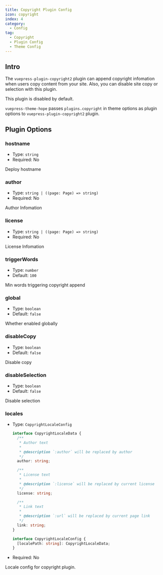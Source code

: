 ```yaml
---
title: Copyright Plugin Config
icon: copyright
index: 4
category:
  - Config
tag:
  - Copyright
  - Plugin Config
  - Theme Config
---
```


## Intro

The `vuepress-plugin-copyright2` plugin can append copyright infomation when users copy content from your site. Also, you can disable site copy or selection with this plugin.

This plugin is disabled by default.

`vuepress-theme-hope` passes `plugins.copyright` in theme options as plugin options to `vuepress-plugin-copyright2` plugin.

## Plugin Options

### hostname

- Type: `string`
- Required: No

Deploy hostname

### author

- Type: `string | ((page: Page) => string)`
- Required: No

Author Infomation

### license

- Type: `string | ((page: Page) => string)`
- Required: No

License Infomation

### triggerWords

- Type: `number`
- Default: `100`

Min words triggering copyright append

### global

- Type: `boolean`
- Default: `false`

Whether enabled globally

### disableCopy

- Type: `boolean`
- Default: `false`

Disable copy

### disableSelection

- Type: `boolean`
- Default: `false`

Disable selection

### locales

- Type: `CopyrightLocaleConfig`

  ```ts
  interface CopyrightLocaleData {
    /**
     * Author text
     *
     * @description `:author` will be replaced by author
     */
    author: string;

    /**
     * License text
     *
     * @description `:license` will be replaced by current license
     */
    license: string;

    /**
     * Link text
     *
     * @description `:url` will be replaced by current page link
     */
    link: string;
  }

  interface CopyrightLocaleConfig {
    [localePath: string]: CopyrightLocaleData;
  }
  ```

- Required: No

Locale config for copyright plugin.
